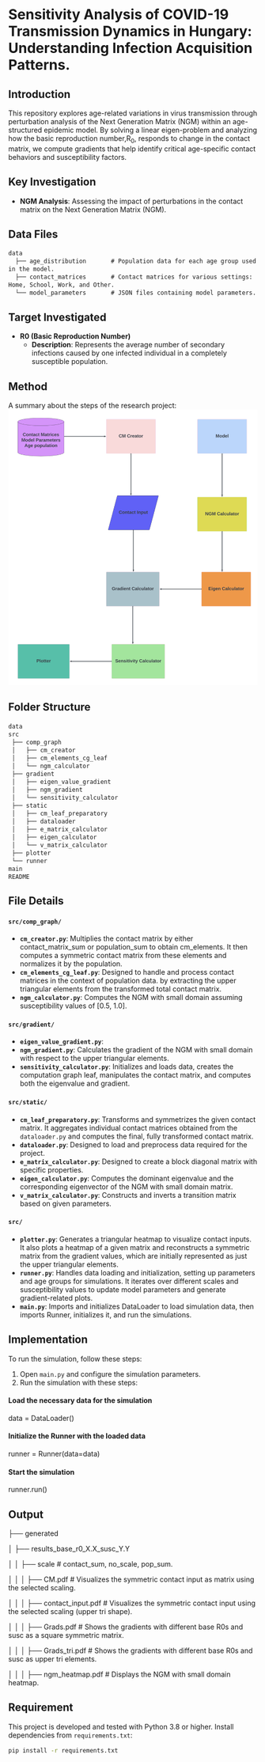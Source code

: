 # Sensitivity Analysis of COVID-19 Transmission Dynamics in Hungary: Understanding Infection Acquisition Patterns.

## Introduction
This repository explores age-related variations in virus transmission through perturbation analysis of the 
Next Generation Matrix (NGM) within an age-structured epidemic model. By solving a linear eigen-problem and 
analyzing how the basic reproduction number,R<sub>0</sub>, responds to change in the contact matrix, 
we compute gradients that help identify critical age-specific contact behaviors and susceptibility factors.

## Key Investigation
- **NGM Analysis**: Assessing the impact of perturbations in the contact matrix on the Next Generation Matrix (NGM).

## Data Files
```
data  
  ├── age_distribution       # Population data for each age group used in the model.
  ├── contact_matrices       # Contact matrices for various settings: Home, School, Work, and Other.
  └── model_parameters       # JSON files containing model parameters.
```
## Target Investigated
- **R0 (Basic Reproduction Number)**
  - **Description**: Represents the average number of secondary infections caused by one infected individual in a 
  completely susceptible population.
  
## Method
A summary about the steps of the research project:
![Flowchart of Project Methodology](src/flowchart.png)

## Folder Structure
```
data                
src                    
 ├── comp_graph        
 │   ├── cm_creator    
 │   ├── cm_elements_cg_leaf   
 │   └── ngm_calculator        
 ├── gradient        
 │   ├── eigen_value_gradient    
 │   ├── ngm_gradient  
 │   └── sensitivity_calculator
 ├── static          
 │   ├── cm_leaf_preparatory       
 │   ├── dataloader 
 │   ├── e_matrix_calculator  
 │   ├── eigen_calculator 
 │   └── v_matrix_calculator
 ├── plotter               
 └── runner
main 
README
```


## File Details
#### `src/comp_graph/`
- **`cm_creator.py`**: Multiplies the contact matrix by either contact_matrix_sum or population_sum to obtain 
cm_elements. It then computes a symmetric contact matrix from these elements and normalizes it by the population.
- **`cm_elements_cg_leaf.py`**: Designed to handle and process contact matrices in the context of population data.
by extracting the upper triangular elements from the transformed total contact matrix.
- **`ngm_calculator.py`**: Computes the NGM with small domain assuming susceptibility values of [0.5, 1.0].

#### `src/gradient/`
- **`eigen_value_gradient.py`**: 
- **`ngm_gradient.py`**: Calculates the gradient of the NGM with small domain with respect to the upper triangular 
elements.
- **`sensitivity_calculator.py`**: Initializes and loads data, creates the computation graph leaf, manipulates the 
contact matrix, and computes both the eigenvalue and gradient.

#### `src/static/`
- **`cm_leaf_preparatory.py`**: Transforms and symmetrizes the given contact matrix. It aggregates individual 
contact matrices obtained from the `dataloader.py` and computes the final, fully transformed contact matrix.
- **`dataloader.py`**: Designed to load and preprocess data required for the project.
- **`e_matrix_calculator.py`**: Designed to create a block diagonal matrix with specific properties.
- **`eigen_calculator.py`**: Computes the dominant eigenvalue and the corresponding eigenvector of the NGM with 
small domain matrix.
- **`v_matrix_calculator.py`**: Constructs and inverts a transition matrix based on given parameters.

#### `src/`
- **`plotter.py`**: Generates a triangular heatmap to visualize contact inputs. It also plots a heatmap of a given 
matrix and reconstructs a symmetric matrix from the gradient values, which are initially represented as 
just the upper triangular elements.
- **`runner.py`**: Handles data loading and initialization, setting up parameters and age groups for simulations. 
It iterates over different scales and susceptibility values to update model parameters and generate 
gradient-related plots.
- **`main.py`**: Imports and initializes DataLoader to load simulation data, then imports Runner, initializes it, and
run the simulations.

## Implementation
To run the simulation, follow these steps:
1. Open `main.py` and configure the simulation parameters. 
2. Run the simulation with these steps:
#### Load the necessary data for the simulation
data = DataLoader()  
#### Initialize the Runner with the loaded data
runner = Runner(data=data)  
#### Start the simulation
runner.run()  

## Output
├── generated

│   ├── results_base_r0_X.X_susc_Y.Y

│   │   ├── scale # contact_sum, no_scale, pop_sum.

│   │   │   ├── CM.pdf # Visualizes the symmetric contact input as matrix using the selected scaling. 

│   │   │   ├── contact_input.pdf # Visualizes the symmetric contact input using the selected scaling (upper tri shape).

│   │   │   ├── Grads.pdf # Shows the gradients with different base R0s and susc as a square symmetric matrix.

│   │   │   ├── Grads_tri.pdf # Shows the gradients with different base R0s and susc as upper tri elements.

│   │   │   ├── ngm_heatmap.pdf # Displays the NGM with small domain heatmap.

## Requirement
This project is developed and tested with Python 3.8 or higher. Install dependencies from `requirements.txt`:
```bash
pip install -r requirements.txt
